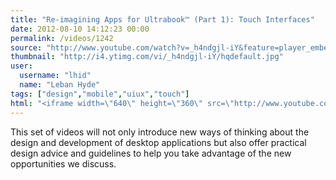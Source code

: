```yaml
---
title: "Re-imagining Apps for Ultrabook™ (Part 1): Touch Interfaces"
date: 2012-08-10 14:12:23 00:00
permalink: /videos/1242
source: "http://www.youtube.com/watch?v=_h4ndgjl-iY&feature=player_embedded#!"
thumbnail: "http://i4.ytimg.com/vi/_h4ndgjl-iY/hqdefault.jpg"
user:
  username: "lhid"
  name: "Leban Hyde"
tags: ["design","mobile","uiux","touch"]
html: "<iframe width=\"640\" height=\"360\" src=\"http://www.youtube.com/embed/_h4ndgjl-iY?wmode=transparent&fs=1&feature=oembed\" frameborder=\"0\" allowfullscreen></iframe>"
---
```


This set of videos will not only introduce new ways of thinking about the design and development of desktop applications but also offer practical design advice and guidelines to help you take advantage of the new opportunities we discuss.